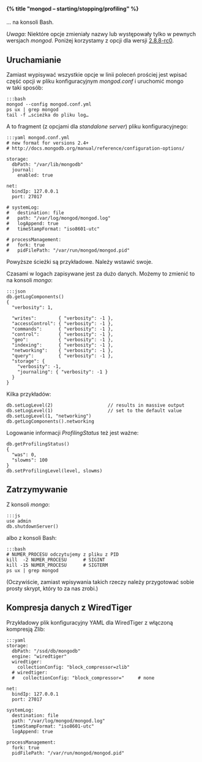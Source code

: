 #### {% title "mongod – starting/stopping/profiling" %}

… na konsoli Bash.

*Uwaga:* Niektóre opcje zmieniały nazwy lub występowały tylko
w pewnych wersjach *mongod*. Poniżej korzystamy z opcji
dla wersji [2.8.8-rc0](http://docs.mongodb.org/manual/reference/configuration-options/).

## Uruchamianie

Zamiast wypisywać wszystkie opcje w linii poleceń prościej jest
wpisać część opcji w pliku konfiguracyjnym *mongod.conf*
i uruchomić mongo w taki sposób:

    :::bash
    mongod --config mongod.conf.yml
    ps ux | grep mongod
    tail -f …scieżka do pliku log…

A to fragment (z opcjami dla *standalone server*) pliku konfiguracyjnego:

    :::yaml mongod.conf.yml
    # new format for versions 2.4+
    # http://docs.mongodb.org/manual/reference/configuration-options/

    storage:
      dbPath: "/var/lib/mongodb"
      journal:
        enabled: true

    net:
      bindIp: 127.0.0.1
      port: 27017

    # systemLog:
    #   destination: file
    #   path: "/var/log/mongod/mongod.log"
    #   logAppend: true
    #   timeStampFormat: "iso8601-utc"

    # processManagement:
    #   fork: true
    #   pidFilePath: "/var/run/mongod/mongod.pid"

Powyższe ścieżki są przykładowe. Należy wstawić swoje.

Czasami w logach zapisywane jest za dużo danych.
Możemy to zmienić to na konsoli *mongo*:

    :::json
    db.getLogComponents()
    {
      "verbosity": 1,

      "writes":        { "verbosity": -1 },
      "accessControl": { "verbosity": -1 },
      "commands":      { "verbosity": -1 },
      "control":       { "verbosity": -1 },
      "geo":           { "verbosity": -1 },
      "indexing":      { "verbosity": -1 },
      "networking":    { "verbosity": -1 },
      "query":         { "verbosity": -1 },
      "storage": {
        "verbosity": -1,
        "journaling": { "verbosity": -1 }
      }
    }

Kilka przykładów:

    db.setLogLevel(2)                    // results in massive output
    db.setLogLevel(1)                    // set to the default value
    db.setLogLevel(1, "networking")
    db.getLogComponents().networking

Logowanie informacji *ProfilingStatus* też jest ważne:

    db.getProfilingStatus()
    {
      "was": 0,
      "slowms": 100
    }
    db.setProfilingLevel(level, slowms)


## Zatrzymywanie

Z konsoli *mongo*:

    :::js
    use admin
    db.shutdownServer()

albo z konsoli Bash:

    :::bash
    # NUMER_PROCESU odczytujemy z pliku z PID
    kill  -2 NUMER_PROCESU      # SIGINT
    kill -15 NUMER_PROCESU      # SIGTERM
    ps ux | grep mongod

(Oczywiście, zamiast wpisywania takich rzeczy należy przygotować
sobie prosty skrypt, który to za nas zrobi.)


## Kompresja danych z WiredTiger

Przykładowy plik konfiguracyjny YAML dla WiredTiger
z włączoną kompresją Zlib:

    :::yaml
    storage:
      dbPath: "/ssd/db/mongodb"
      engine: "wiredtiger"
      wiredtiger:
        collectionConfig: "block_compressor=zlib"
      # wiredtiger:
      #   collectionConfig: "block_compressor="     # none

    net:
      bindIp: 127.0.0.1
      port: 27017

    systemLog:
      destination: file
      path: "/var/log/mongod/mongod.log"
      timeStampFormat: "iso8601-utc"
      logAppend: true

    processManagement:
      fork: true
      pidFilePath: "/var/run/mongod/mongod.pid"
